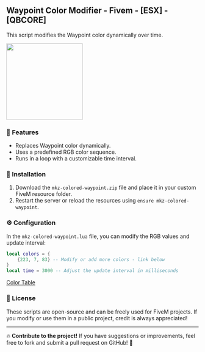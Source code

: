## Waypoint Color Modifier - Fivem - [ESX] - [QBCORE]

This script modifies the Waypoint color dynamically over time.

<div><img src='https://media.discordapp.net/attachments/1350043947996545048/1355387526432559114/Screenshot_2025-03-27_100519.png?ex=67e8be80&is=67e76d00&hm=f526d31540bbdb1a12bb71e3c983d354c82d49b5fe7812ef1aba05d8ef8a0637&=&format=webp&quality=lossless&width=650&height=698' width="200px"></div>

### 🚀 Features
- Replaces Waypoint color dynamically.
- Uses a predefined RGB color sequence.
- Runs in a loop with a customizable time interval.

### 📂 Installation
1. Download the `mkz-colored-waypoint.zip` file and place it in your custom FiveM resource folder.
2. Restart the server or reload the resources using `ensure mkz-colored-waypoint`.

### ⚙️ Configuration
In the `mkz-colored-waypoint.lua` file, you can modify the RGB values and update interval:

```lua
local colors = {
    {223, 7, 83} -- Modify or add more colors - link below
}
local time = 3000 -- Adjust the update interval in milliseconds
```
[Color Table](https://www.rapidtables.com/web/color/RGB_Color.html)

### 📜 License
These scripts are open-source and can be freely used for FiveM projects. If you modify or use them in a public project, credit is always appreciated!

---

🔥 **Contribute to the project!** If you have suggestions or improvements, feel free to fork and submit a pull request on GitHub! 🚀

